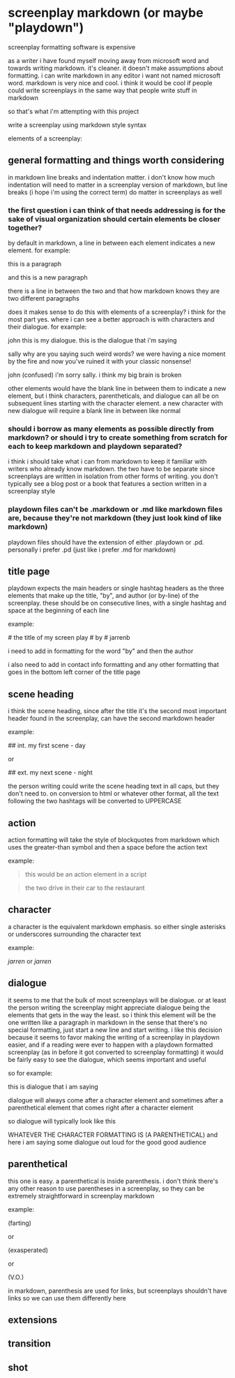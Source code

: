 # screenplay markdown (or maybe "playdown")

screenplay formatting software is expensive

as a writer i have found myself moving away from microsoft word and towards writing markdown. it's cleaner. it doesn't make assumptions about formatting. i can write markdown in any editor i want not named microsoft word. markdown is very nice and cool. i think it would be cool if people could write screenplays in the same way that people write stuff in markdown

so that's what i'm attempting with this project

write a screenplay using markdown style syntax

elements of a screenplay:

## general formatting and things worth considering

in markdown line breaks and indentation matter. i don't know how much indentation will need to matter in a screenplay version of markdown, but line breaks (i hope i'm using the correct term) do matter in screenplays as well

### the first question i can think of that needs addressing is for the sake of visual organization should certain elements be closer together?

by default in markdown, a line in between each element indicates a new element. for example:

this is a paragraph

and this is a new paragraph

there is a line in between the two and that how markdown knows they are two different paragraphs

does it makes sense to do this with elements of a screenplay? i think for the most part yes. where i can see a better approach is with characters and their dialogue. for example:

john
this is my dialogue. this is the dialogue that i'm saying

sally
why are you saying such weird words? we were having a nice moment by the fire and now you've ruined it with your classic nonsense!

john
(confused)
i'm sorry sally. i think my big brain is broken

other elements would have the blank line in between them to indicate a new element, but i think characters, parentheticals, and dialogue can all be on subsequent lines starting with the character element. a new character with new dialogue will require a blank line in between like normal

### should i borrow as many elements as possible directly from markdown? or should i try to create something from scratch for each to keep markdown and playdown separated?

i think i should take what i can from markdown to keep it familiar with writers who already know markdown. the two have to be separate since screenplays are written in isolation from other forms of writing. you don't typically see a blog post or a book that features a section written in a screenplay style

### playdown files can't be .markdown or .md like markdown files are, because they're not markdown (they just look kind of like markdown)

playdown files should have the extension of either .playdown or .pd. personally i prefer .pd (just like i prefer .md for markdown)

## title page

playdown expects the main headers or single hashtag headers as the three elements that make up the title, "by", and author (or by-line) of the screenplay. these should be on consecutive lines, with a single hashtag and space at the beginning of each line

example:

\# the title of my screen play
\# by
\# jarrenb

i need to add in formatting for the word "by" and then the author

i also need to add in contact info formatting and any other formatting that goes in the bottom left corner of the title page

## scene heading

i think the scene heading, since after the title it's the second most important header found in the screenplay, can have the second markdown header

example:

\#\# int. my first scene - day

or

\#\# ext. my next scene - night

the person writing could write the scene heading text in all caps, but they don't need to. on conversion to html or whatever other format, all the text following the two hashtags will be converted to UPPERCASE

## action

action formatting will take the style of blockquotes from markdown which uses the greater-than symbol and then a space before the action text

example:

> this would be an action element in a script

> the two drive in their car to the restaurant

## character

a character is the equivalent markdown emphasis. so either single asterisks or underscores surrounding the character text

example:

*jarren* or _jarren_

## dialogue

it seems to me that the bulk of most screenplays will be dialogue. or at least the person writing the screenplay might appreciate dialogue being the elements that gets in the way the least. so i think this element will be the one written like a paragraph in markdown in the sense that there's no special formatting, just start a new line and start writing. i like this decision because it seems to favor making the writing of a screenplay in playdown easier, and if a reading were ever to happen with a playdown formatted screenplay (as in before it got converted to screenplay formatting) it would be fairly easy to see the dialogue, which seems important and useful

so for example:

this is dialogue that i am saying

dialogue will always come after a character element and sometimes after a parenthetical element that comes right after a character element

so dialogue will typically look like this

WHATEVER THE CHARACTER FORMATTING IS
(A PARENTHETICAL)
and here i am saying some dialogue out loud for the good good audience

## parenthetical

this one is easy. a parenthetical is inside parenthesis. i don't think there's any other reason to use parentheses in a screenplay, so they can be extremely straightforward in screenplay markdown

example:

(farting)

or

(exasperated)

or

(V.O.)

in markdown, parenthesis are used for links, but screenplays shouldn't have links so we can use them differently here

## extensions

## transition

## shot